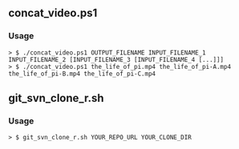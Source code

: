 ## concat_video.ps1

### Usage
```
> $ ./concat_video.ps1 OUTPUT_FILENAME INPUT_FILENAME_1 INPUT_FILENAME_2 [INPUT_FILENAME_3 [INPUT_FILENAME_4 [...]]]
> $ ./concat_video.ps1 the_life_of_pi.mp4 the_life_of_pi-A.mp4 the_life_of_pi-B.mp4 the_life_of_pi-C.mp4
```

## git_svn_clone_r.sh

### Usage

```
> $ git_svn_clone_r.sh YOUR_REPO_URL YOUR_CLONE_DIR
```
